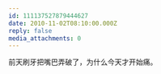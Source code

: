 ```yaml
---
id: 111137527879444627
date: 2010-11-02T08:10:00.000Z
reply: false
media_attachments: 0
---
```


前天刷牙把嘴巴弄破了，为什么今天才开始痛。 ​​​​

